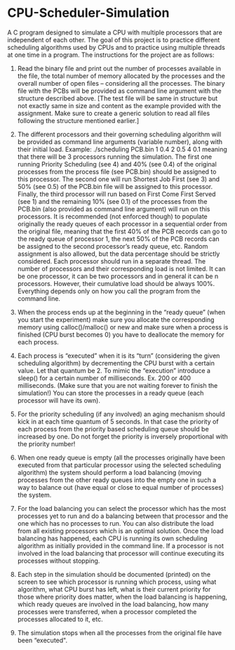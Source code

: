 # CPU-Scheduler-Simulation
A C program designed to simulate a CPU with multiple processors that are independent of each other.
The goal of this project is to practice different scheduling algorithms used by CPUs and to practice using multiple threads at one time in a program.
The instructions for the project are as follows:

1) Read the binary file and print out the number of processes available in the file, the total
number of memory allocated by the processes and the overall number of open files –
considering all the processes. The binary file with the PCBs will be provided as command
line argument with the structure described above. [The test file will be same in structure
but not exactly same in size and content as the example provided with the assignment.
Make sure to create a generic solution to read all files following the structure mentioned
earlier.]

2) The different processors and their governing scheduling algorithm will be provided as
command line arguments (variable number), along with their initial load.
Example: ./scheduling PCB.bin 1 0.4 2 0.5 4 0.1
meaning that there will be 3 processors running the simulation. The first one running
Priority Scheduling (see 4) and 40% (see 0.4) of the original processes from the process
file (see PCB.bin) should be assigned to this processor. The second one will run Shortest
Job First (see 3) and 50% (see 0.5) of the PCB.bin file will be assigned to this processor.
Finally, the third processor will run based on First Come First Served (see 1) and the
remaining 10% (see 0.1) of the processes from the PCB.bin (also provided as command
line argument) will run on this processors. It is recommended (not enforced though) to
populate originally the ready queues of each processor in a sequential order from the
original file, meaning that the first 40% of the PCB records can go to the ready queue of
processor 1, the next 50% of the PCB records can be assigned to the second processor’s
ready queue, etc. Random assignment is also allowed, but the data percentage should be
strictly considered. Each processor should run in a separate thread. The number of
processors and their corresponding load is not limited. It can be one processor, it can be
two processors and in general it can be n processors. However, their cumulative load
should be always 100%. Everything depends only on how you call the program from the
command line.

3) When the process ends up at the beginning in the “ready queue” (when you start the
experiment) make sure you allocate the corresponding memory using calloc()/malloc() or
new and make sure when a process is finished (CPU burst becomes 0) you have to
deallocate the memory for each process.

4) Each process is “executed” when it is its “turn” (considering the given scheduling
algorithm) by decrementing the CPU burst with a certain value. Let that quantum be 2.
To mimic the “execution” introduce a sleep() for a certain number of milliseconds. Ex. 200
or 400 milliseconds. (Make sure that you are not waiting forever to finish the simulation!)
You can store the processes in a ready queue (each processor will have its own).

5) For the priority scheduling (if any involved) an aging mechanism should kick in at each
time quantum of 5 seconds. In that case the priority of each process from the priority
based scheduling queue should be increased by one. Do not forget the priority is inversely
proportional with the priority number!

6) When one ready queue is empty (all the processes originally have been executed from
that particular processor using the selected scheduling algorithm) the system should
perform a load balancing (moving processes from the other ready queues into the empty
one in such a way to balance out (have equal or close to equal number of processes) the
system.

7) For the load balancing you can select the processor which has the most processes yet to
run and do a balancing between that processor and the one which has no processes to
run. You can also distribute the load from all existing processors
which is an optimal solution. Once the load balancing has happened, each CPU is running
its own scheduling algorithm as initially provided in the command line. If a processor is
not involved in the load balancing that processor will continue executing its processes
without stopping.

8) Each step in the simulation should be documented (printed) on the screen to see which
processor is running which process, using what algorithm, what CPU burst has left, what
is their current priority for those where priority does matter, when the load balancing is
happening, which ready queues are involved in the load balancing, how many processes
were transferred, when a processor completed the processes allocated to it, etc.

9) The simulation stops when all the processes from the original file have been “executed".
